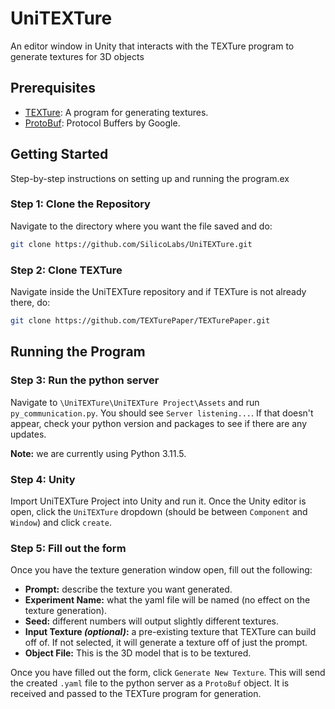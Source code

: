 # UniTEXTure

An editor window in Unity that interacts with the TEXTure program to generate textures for 3D objects

## Prerequisites

- [TEXTure](https://github.com/TEXTurePaper/TEXTurePaper): A program for generating textures.
- [ProtoBuf](https://protobuf.dev/): Protocol Buffers by Google.

## Getting Started

Step-by-step instructions on setting up and running the program.ex

### Step 1: Clone the Repository
Navigate to the directory where you want the file saved and do:

```bash
git clone https://github.com/SilicoLabs/UniTEXTure.git
```

### Step 2: Clone TEXTure
Navigate inside the UniTEXTure repository and if TEXTure is not already there, do:
```bash
git clone https://github.com/TEXTurePaper/TEXTurePaper.git
```

## Running the Program

### Step 3: Run the python server
Navigate to `\UniTEXTure\UniTEXTure Project\Assets` and run `py_communication.py`. You should see `Server listening...`. If that doesn't appear, check your python version and packages to see if there are any updates.

**Note:** we are currently using Python 3.11.5.

### Step 4: Unity
Import UniTEXTure Project into Unity and run it. Once the Unity editor is open, click the `UniTEXTure` dropdown (should be between `Component` and `Window`) and click `create`.

### Step 5: Fill out the form
Once you have the texture generation window open, fill out the following:

- **Prompt:** describe the texture you want generated.
- **Experiment Name:** what the yaml file will be named (no effect on the texture generation).
- **Seed:** different numbers will output slightly different textures.
- **Input Texture *(optional)*:** a pre-existing texture that TEXTure can build off of. If not selected, it will generate a texture off of just the prompt.
- **Object File:** This is the 3D model that is to be textured.

Once you have filled out the form, click `Generate New Texture`. This will send the created `.yaml` file to the python server as a `ProtoBuf` object. It is received and passed to the TEXTure program for generation.
